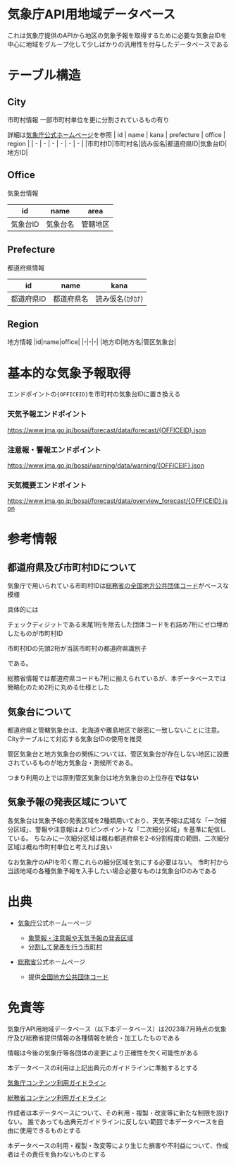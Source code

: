 # 気象庁API用地域データベース

これは気象庁提供のAPIから地区の気象予報を取得するために必要な気象台IDを中心に地域をグループ化して少しばかりの汎用性を付与したデータベースである


# テーブル構造

## City
市町村情報
一部市町村単位を更に分割されているもの有り

詳細は[気象庁公式ホームページ](https://www.jma.go.jp/jma/kishou/know/bosai/bunkatsu.html)を参照
| id | name | kana | prefecture | office | region |
| - | - | - | - | - | - |
|市町村ID|市町村名|読み仮名|都道府県ID|気象台ID|地方ID|

## Office
気象台情報

| id | name | area |
| - | - | - |
| 気象台ID | 気象台名 | 管轄地区 |

## Prefecture
都道府県情報

| id | name | kana |
|-|-|-|
|都道府県ID|都道府県名|読み仮名(ｶﾀｶﾅ)|

## Region
地方情報
|id|name|office|
|-|-|-|
|地方ID|地方名|管区気象台|


# 基本的な気象予報取得

エンドポイントの`{OFFICEID}`を市町村の気象台IDに置き換える

### 天気予報エンドポイント
https://www.jma.go.jp/bosai/forecast/data/forecast/{OFFICEID}.json

### 注意報・警報エンドポイント
https://www.jma.go.jp/bosai/warning/data/warning/{OFFICEIF}.json

### 天気概要エンドポイント
https://www.jma.go.jp/bosai/forecast/data/overview_forecast/{OFFICEID}.json


# 参考情報

## 都道府県及び市町村IDについて

気象庁で用いられている市町村IDは[総務省の全国地方公共団体コード](https://www.soumu.go.jp/denshijiti/code.html)がベースな模様

具体的には

チェックディジットである末尾1桁を除去した団体コードを右詰め7桁にゼロ埋めしたものが市町村ID

市町村IDの先頭2桁が当該市町村の都道府県識別子

である。

総務省情報では都道府県コードも7桁に揃えられているが、本データベースでは簡略化のため2桁に丸める仕様とした

## 気象台について
都道府県と管轄気象台は、北海道や離島地区で厳密に一致しないことに注意。
Cityテーブルにて対応する気象台IDの使用を推奨

管区気象台と地方気象台の関係については、管区気象台が存在しない地区に設置されているものが地方気象台・測候所である。

つまり利用の上では原則管区気象台は地方気象台の上位存在**ではない**

## 気象予報の発表区域について
各気象台は気象予報の発表区域を2種類用いており、天気予報は広域な「一次細分区域」、警報や注意報はよりピンポイントな「二次細分区域」を基準に配信している。
ちなみに一次細分区域は概ね都道府県を2-6分割程度の範囲、二次細分区域は概ね市町村単位と考えれば良い

なお気象庁のAPIを叩く際これらの細分区域を気にする必要はない。
市町村から当該地域の各種気象予報を入手したい場合必要なものは気象台IDのみである


# 出典
- [気象庁](https://www.jma.go.jp/jma/index.html)公式ホームーページ
  - [象警報・注意報や天気予報の発表区域](https://www.jma.go.jp/jma/kishou/know/saibun/index.html)
  - [分割して発表を行う市町村](https://www.jma.go.jp/jma/kishou/know/bosai/bunkatsu.html)


- [総務省](https://www.soumu.go.jp/)公式ホームページ
  - 提供[全国地方公共団体コード](https://www.soumu.go.jp/denshijiti/code.html)


# 免責等


気象庁API用地域データベース（以下本データベース）は2023年7月時点の気象庁及び総務省提供情報の各種情報を統合・加工したものである

情報は今後の気象庁等各団体の変更により正確性を欠く可能性がある

本データベースの利用は上記出典元のガイドラインに準拠するとする

[気象庁コンテンツ利用ガイドライン](https://www.jma.go.jp/jma/kishou/info/coment.html)

[総務省コンテンツ利用ガイドライン](https://www.soumu.go.jp/menu_kyotsuu/policy/tyosaku.html#tyosakuken)

作成者は本データベースについて、その利用・複製・改変等に新たな制限を設けない。
誰であっても出典元ガイドラインに反しない範囲で本データベースを自由に使用できるものとする

本データベースの利用・複製・改変等により生じた損害や不利益について、作成者はその責任を負わないものとする

